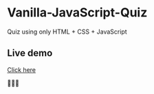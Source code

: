 # Vanilla-JavaScript-Quiz
Quiz using only HTML + CSS + JavaScript

## Live demo
[Click here](https://volumeskies.github.io/Vanilla-JavaScript-Quiz/)

:herb::herb::herb:
